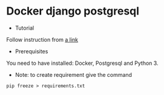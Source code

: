 # Docker django postgresql

* Tutorial

Follow instruction from [a link](https://testdriven.io/blog/dockerizing-django-with-postgres-gunicorn-and-nginx/)

* Prerequisites

You need to have installed: Docker, Postgresql and Python 3.

* Note: to create requirement give the command

```shell
pip freeze > requirements.txt
```
